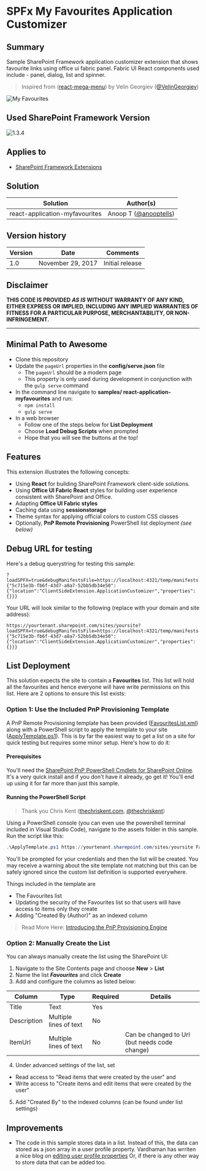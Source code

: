 # SPFx My Favourites Application Customizer

## Summary
Sample SharePoint Framework application customizer extension that shows favourite links using office ui fabric panel. Fabric UI React components used include - panel, dialog, list and spinner.

> Inspired from ([react-mega-menu](https://github.com/SharePoint/sp-dev-fx-extensions/tree/master/samples/react-mega-menu)) by  Velin Georgiev ([@VelinGeorgiev](https://twitter.com/velingeorgiev))

![My Favourites](./assets/spfx-myfavourites.gif)

## Used SharePoint Framework Version 
![1.3.4](https://img.shields.io/badge/version-1.3.4-green.svg)

## Applies to

* [SharePoint Framework Extensions](https://dev.office.com/sharepoint/docs/spfx/extensions/overview-extensions)

## Solution

Solution|Author(s)
--------|---------
react-application-myfavourites | Anoop T ([@anooptells](https://twitter.com/anooptells))

## Version history

Version|Date|Comments
-------|----|--------
1.0|November 29, 2017|Initial release

## Disclaimer
**THIS CODE IS PROVIDED *AS IS* WITHOUT WARRANTY OF ANY KIND, EITHER EXPRESS OR IMPLIED, INCLUDING ANY IMPLIED WARRANTIES OF FITNESS FOR A PARTICULAR PURPOSE, MERCHANTABILITY, OR NON-INFRINGEMENT.**

---

## Minimal Path to Awesome

- Clone this repository
- Update the `pageUrl` properties in the **config/serve.json** file
  - The `pageUrl` should be a modern page
  - This property is only used during development in conjunction with the `gulp serve` command
- In the command line navigate to **samples/ react-application-myfavourites** and run:
  - `npm install`
  - `gulp serve`
- In a web browser
  - Follow one of the steps below for **List Deployment**
  - Choose **Load Debug Scripts** when prompted
  - Hope that you will see the buttons at the top!

## Features

This extension illustrates the following concepts:

- Using **React** for building SharePoint Framework client-side solutions.
- Using **Office UI Fabric React** styles for building user experience consistent with SharePoint and Office.
- Adapting **Office UI Fabric styles**
- Caching data using **sessionstorage**
- Theme syntax for applying official colors to custom CSS classes
- Optionally, **PnP Remote Provisioning** PowerShell list deployment _(see below)_

## Debug URL for testing
Here's a debug querystring for testing this sample:

```
?loadSPFX=true&debugManifestsFile=https://localhost:4321/temp/manifests.js&customActions={"5c715e3b-fb6f-43d7-a8a7-52bb5db34e50":{"location":"ClientSideExtension.ApplicationCustomizer","properties":{}}}
```

Your URL will look similar to the following (replace with your domain and site address):
```
https://yourtenant.sharepoint.com/sites/yoursite?loadSPFX=true&debugManifestsFile=https://localhost:4321/temp/manifests.js&customActions={"5c715e3b-fb6f-43d7-a8a7-52bb5db34e50":{"location":"ClientSideExtension.ApplicationCustomizer","properties":{}}}
```

## List Deployment

This solution expects the site to contain a **Favourites** list. This list will hold all the favourites and hence everyone will have write permissions on this list. Here are 2 options to ensure this list exists:

### Option 1: Use the Included PnP Provisioning Template

A PnP Remote Provisioning template has been provided ([FavouritesList.xml](./assets/FavouritesList.xml)) along with a PowerShell script to apply the template to your site ([ApplyTemplate.ps1](./assets/ApplyTemplate.ps1)). This is by far the easiest way to get a list on a site for quick testing but requires some minor setup. Here's how to do it:

#### Prerequisites

You'll need the [SharePoint PnP PowerShell Cmdlets for SharePoint Online](https://github.com/SharePoint/PnP-PowerShell). It's a very quick install and if you don't have it already, go get it! You'll end up using it for far more than just this sample.

#### Running the PowerShell Script

> Thank you Chris Kent ([thechriskent.com](https://thechriskent.com), [@thechriskent](https://twitter.com/thechriskent))

Using a PowerShell console (you can even use the powershell terminal included in Visual Studio Code), navigate to the assets folder in this sample. Run the script like this:

```PowerShell
.\ApplyTemplate.ps1 https://yourtenant.sharepoint.com/sites/yoursite FavouritesList.xml
```

You'll be prompted for your credentials and then the list will be created. You may receive a warning about the site template not matching but this can be safely ignored since the custom list definition is supported everywhere.

Things included in the template are
- The Favourites list
- Updating the security of the Favourites list so that users will have access to items only they create
- Adding "Created By (Author)" as an indexed column

> Read More Here: [Introducing the PnP Provisioning Engine](https://github.com/SharePoint/PnP-Guidance/blob/551b9f6a66cf94058ba5497e310d519647afb20c/articles/Introducing-the-PnP-Provisioning-Engine.md)

### Option 2: Manually Create the List

You can always manually create the list using the SharePoint UI:

1. Navigate to the Site Contents page and choose **New** > **List**
2. Name the list _**Favourites**_ and click **Create**
3. Add and configure the columns as listed below:

Column | Type | Required | Details
--- | --- | --- | ---
Title | Text | Yes |
Description | Multiple lines of text | No |
ItemUrl | Multiple lines of text | No | Can be changed to Url (but needs code change)

4. Under advanced settings of the list, set 
- Read access to "Read items that were created by the user" and 
- Write access to "Create items and edit items that were created by the user"

5. Add "Created By" to the indexed columns (can be found under list settings)

## Improvements

- The code in this sample stores data in a list. Instead of this, the data can stored as a json array in a user profile property. Vardhaman has wrriten a nice blog on [editing user profile properties](http://www.vrdmn.com/2016/08/first-spfx-webpart-getset-single-value.html) Or, if there is any other way to store data that can be added too.
